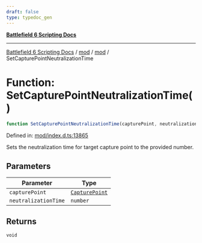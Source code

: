 ```yaml
---
draft: false
type: typedoc_gen
---
```


[**Battlefield 6 Scripting Docs**](../../../_index.md)

***

[Battlefield 6 Scripting Docs](../../../_index.md) / [mod](../../_index.md) / [mod](../_index.md) / SetCapturePointNeutralizationTime

# Function: SetCapturePointNeutralizationTime()

```ts
function SetCapturePointNeutralizationTime(capturePoint, neutralizationTime): void;
```

Defined in: [mod/index.d.ts:13865](https://github.com/battlefield-portal-community/portal-docs/blob/ff09b2690670f74de7e97198022e5a97ff1161ff/generators/santiago/mod/index.d.ts#L13865)

Sets the neutralization time for target capture point  to the provided number.

## Parameters

| Parameter | Type |
| ------ | ------ |
| `capturePoint` | [`CapturePoint`](../CapturePoint/_index.md) |
| `neutralizationTime` | `number` |

## Returns

`void`
